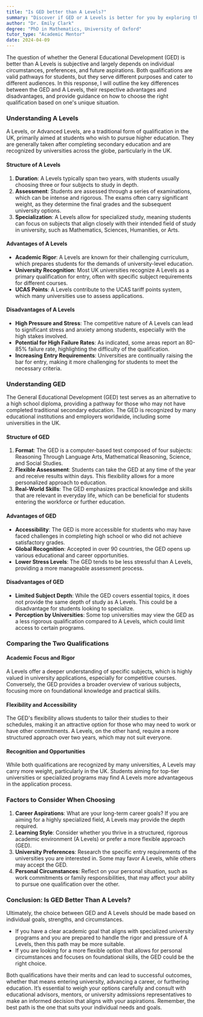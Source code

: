 ```yaml
---
title: "Is GED better than A Levels?"
summary: "Discover if GED or A Levels is better for you by exploring their differences, advantages, and how to choose based on your goals and circumstances."
author: "Dr. Emily Clark"
degree: "PhD in Mathematics, University of Oxford"
tutor_type: "Academic Mentor"
date: 2024-04-09
---
```


The question of whether the General Educational Development (GED) is better than A Levels is subjective and largely depends on individual circumstances, preferences, and future aspirations. Both qualifications are valid pathways for students, but they serve different purposes and cater to different audiences. In this response, I will outline the key differences between the GED and A Levels, their respective advantages and disadvantages, and provide guidance on how to choose the right qualification based on one's unique situation.

### Understanding A Levels

A Levels, or Advanced Levels, are a traditional form of qualification in the UK, primarily aimed at students who wish to pursue higher education. They are generally taken after completing secondary education and are recognized by universities across the globe, particularly in the UK.

#### Structure of A Levels

1. **Duration**: A Levels typically span two years, with students usually choosing three or four subjects to study in depth.
2. **Assessment**: Students are assessed through a series of examinations, which can be intense and rigorous. The exams often carry significant weight, as they determine the final grades and the subsequent university options.
3. **Specialization**: A Levels allow for specialized study, meaning students can focus on subjects that align closely with their intended field of study in university, such as Mathematics, Sciences, Humanities, or Arts.

#### Advantages of A Levels

- **Academic Rigor**: A Levels are known for their challenging curriculum, which prepares students for the demands of university-level education.
- **University Recognition**: Most UK universities recognize A Levels as a primary qualification for entry, often with specific subject requirements for different courses.
- **UCAS Points**: A Levels contribute to the UCAS tariff points system, which many universities use to assess applications.

#### Disadvantages of A Levels

- **High Pressure and Stress**: The competitive nature of A Levels can lead to significant stress and anxiety among students, especially with the high stakes involved.
- **Potential for High Failure Rates**: As indicated, some areas report an 80-85% failure rate, highlighting the difficulty of the qualification.
- **Increasing Entry Requirements**: Universities are continually raising the bar for entry, making it more challenging for students to meet the necessary criteria.

### Understanding GED

The General Educational Development (GED) test serves as an alternative to a high school diploma, providing a pathway for those who may not have completed traditional secondary education. The GED is recognized by many educational institutions and employers worldwide, including some universities in the UK.

#### Structure of GED

1. **Format**: The GED is a computer-based test composed of four subjects: Reasoning Through Language Arts, Mathematical Reasoning, Science, and Social Studies.
2. **Flexible Assessment**: Students can take the GED at any time of the year and receive results within days. This flexibility allows for a more personalized approach to education.
3. **Real-World Skills**: The GED emphasizes practical knowledge and skills that are relevant in everyday life, which can be beneficial for students entering the workforce or further education.

#### Advantages of GED

- **Accessibility**: The GED is more accessible for students who may have faced challenges in completing high school or who did not achieve satisfactory grades.
- **Global Recognition**: Accepted in over 90 countries, the GED opens up various educational and career opportunities.
- **Lower Stress Levels**: The GED tends to be less stressful than A Levels, providing a more manageable assessment process.

#### Disadvantages of GED

- **Limited Subject Depth**: While the GED covers essential topics, it does not provide the same depth of study as A Levels. This could be a disadvantage for students looking to specialize.
- **Perception by Universities**: Some top universities may view the GED as a less rigorous qualification compared to A Levels, which could limit access to certain programs.

### Comparing the Two Qualifications

#### Academic Focus and Rigor

A Levels offer a deeper understanding of specific subjects, which is highly valued in university applications, especially for competitive courses. Conversely, the GED provides a broader overview of various subjects, focusing more on foundational knowledge and practical skills.

#### Flexibility and Accessibility

The GED's flexibility allows students to tailor their studies to their schedules, making it an attractive option for those who may need to work or have other commitments. A Levels, on the other hand, require a more structured approach over two years, which may not suit everyone.

#### Recognition and Opportunities

While both qualifications are recognized by many universities, A Levels may carry more weight, particularly in the UK. Students aiming for top-tier universities or specialized programs may find A Levels more advantageous in the application process.

### Factors to Consider When Choosing

1. **Career Aspirations**: What are your long-term career goals? If you are aiming for a highly specialized field, A Levels may provide the depth required.
2. **Learning Style**: Consider whether you thrive in a structured, rigorous academic environment (A Levels) or prefer a more flexible approach (GED).
3. **University Preferences**: Research the specific entry requirements of the universities you are interested in. Some may favor A Levels, while others may accept the GED.
4. **Personal Circumstances**: Reflect on your personal situation, such as work commitments or family responsibilities, that may affect your ability to pursue one qualification over the other.

### Conclusion: Is GED Better Than A Levels?

Ultimately, the choice between GED and A Levels should be made based on individual goals, strengths, and circumstances. 

- If you have a clear academic goal that aligns with specialized university programs and you are prepared to handle the rigor and pressure of A Levels, then this path may be more suitable.
- If you are looking for a more flexible option that allows for personal circumstances and focuses on foundational skills, the GED could be the right choice.

Both qualifications have their merits and can lead to successful outcomes, whether that means entering university, advancing a career, or furthering education. It’s essential to weigh your options carefully and consult with educational advisors, mentors, or university admissions representatives to make an informed decision that aligns with your aspirations. Remember, the best path is the one that suits your individual needs and goals.
    